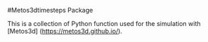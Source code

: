 #Metos3dtimesteps Package

This is a collection of Python function used for the simulation with [Metos3d] (https://metos3d.github.io/).
